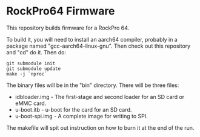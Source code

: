 # RockPro64 Firmware

This repository builds firmware for a RockPro 64.

To build it, you will need to install an aarch64 compiler, probably in
a package named "gcc-aarch64-linux-gnu". Then check out this repository
and "cd" do it.  Then do:

```
git submodule init
git submodule update
make -j `nproc`
```

The binary files will be in the "bin" directory.  There will be three
files:

* idbloader.img - The first-stage and second loader for an SD card or
  eMMC card.
* u-boot.itb - u-boot for the card for an SD card.
* u-boot-spi.img - A complete image for writing to SPI.

The makefile will spit out instruction on how to burn it at the end of
the run.
